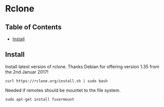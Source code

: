# Rclone

## Table of Contents
* [Install](#install)

## Install

Install latest version of rclone. Thanks Debian for offering version 1.35 from the 2nd Januar 2017!
```
curl https://rclone.org/install.sh | sudo bash
```

Needed if remotes should be mountet to the file system.
```
sudo apt-get install fusermount
```
